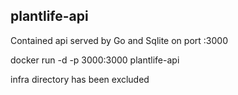 ## plantlife-api

Contained api served by Go and Sqlite on port :3000

docker run -d -p 3000:3000 plantlife-api

infra directory has been excluded
